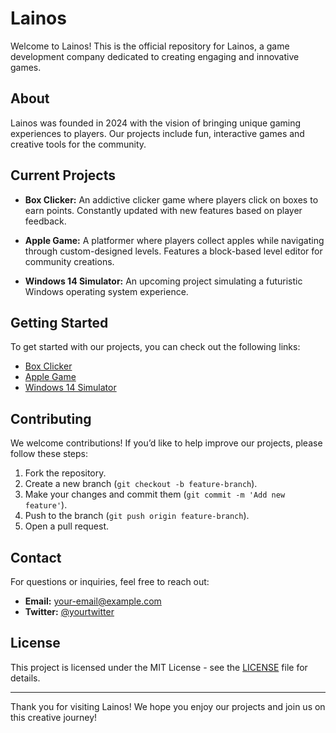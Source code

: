 # Lainos

Welcome to Lainos! This is the official repository for Lainos, a game development company dedicated to creating engaging and innovative games.

## About

Lainos was founded in 2024 with the vision of bringing unique gaming experiences to players. Our projects include fun, interactive games and creative tools for the community.

## Current Projects

- **Box Clicker:** An addictive clicker game where players click on boxes to earn points. Constantly updated with new features based on player feedback.
  
- **Apple Game:** A platformer where players collect apples while navigating through custom-designed levels. Features a block-based level editor for community creations.

- **Windows 14 Simulator:** An upcoming project simulating a futuristic Windows operating system experience.

## Getting Started

To get started with our projects, you can check out the following links:

- [Box Clicker]([https://lanossioleb.itch.io/box-clicker-preview])
- [Apple Game]([https://scratch.mit.edu/projects/1075701338/])
- [Windows 14 Simulator]([https://lanossioleb.itch.io/windows-14-simulator])

## Contributing

We welcome contributions! If you’d like to help improve our projects, please follow these steps:

1. Fork the repository.
2. Create a new branch (`git checkout -b feature-branch`).
3. Make your changes and commit them (`git commit -m 'Add new feature'`).
4. Push to the branch (`git push origin feature-branch`).
5. Open a pull request.

## Contact

For questions or inquiries, feel free to reach out:

- **Email:** your-email@example.com
- **Twitter:** [@yourtwitter](https://twitter.com/yourtwitter)

## License

This project is licensed under the MIT License - see the [LICENSE]([https://github.com/LannosiOleb434/LannosiOleb434/blob/main/LICENCE]) file for details.

---

Thank you for visiting Lainos! We hope you enjoy our projects and join us on this creative journey!


<!---
LannosiOleb434/LannosiOleb434 is a ✨ special ✨ repository because its `README.md` (this file) appears on your GitHub profile.
You can click the Preview link to take a look at your changes.
--->
